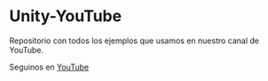 # Unity-YouTube
Repositorio con todos los ejemplos que usamos en nuestro canal de YouTube.

Seguinos en <a href="https://www.youtube.com/channel/UCf7zkU3ITDaiGk0rYStub3w">YouTube</a>
